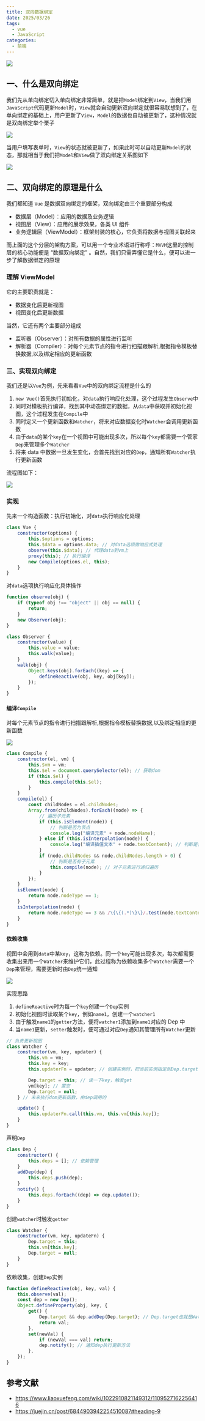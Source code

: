 ```yaml
---
title: 双向数据绑定
date: 2025/03/26
tags:
  - vue
  - JavaScript
categories:
  - 前端
---
```


![](https://static.vue-js.com/cef7dcc0-3ac9-11eb-85f6-6fac77c0c9b3.png)

## 一、什么是双向绑定

我们先从单向绑定切入单向绑定非常简单，就是把`Model`绑定到`View`，当我们用`JavaScript`代码更新`Model`时，`View`就会自动更新双向绑定就很容易联想到了，在单向绑定的基础上，用户更新了`View`，`Model`的数据也自动被更新了，这种情况就是双向绑定举个栗子

![](https://static.vue-js.com/d65738d0-3ac9-11eb-ab90-d9ae814b240d.png)

当用户填写表单时，`View`的状态就被更新了，如果此时可以自动更新`Model`的状态，那就相当于我们把`Model`和`View`做了双向绑定关系图如下

![](https://static.vue-js.com/dcc1d4a0-3ac9-11eb-ab90-d9ae814b240d.png)

## 二、双向绑定的原理是什么

我们都知道 `Vue` 是数据双向绑定的框架，双向绑定由三个重要部分构成

- 数据层（Model）：应用的数据及业务逻辑
- 视图层（View）：应用的展示效果，各类 UI 组件
- 业务逻辑层（ViewModel）：框架封装的核心，它负责将数据与视图关联起来

而上面的这个分层的架构方案，可以用一个专业术语进行称呼：`MVVM`这里的控制层的核心功能便是 “数据双向绑定” 。自然，我们只需弄懂它是什么，便可以进一步了解数据绑定的原理

### 理解 ViewModel

它的主要职责就是：

- 数据变化后更新视图
- 视图变化后更新数据

当然，它还有两个主要部分组成

- 监听器（Observer）：对所有数据的属性进行监听
- 解析器（Compiler）：对每个元素节点的指令进行扫描跟解析,根据指令模板替换数据,以及绑定相应的更新函数

### 三、实现双向绑定

我们还是以`Vue`为例，先来看看`Vue`中的双向绑定流程是什么的

1.  `new Vue()`首先执行初始化，对`data`执行响应化处理，这个过程发生`Observe`中
2.  同时对模板执行编译，找到其中动态绑定的数据，从`data`中获取并初始化视图，这个过程发生在`Compile`中
3.  同时定义⼀个更新函数和`Watcher`，将来对应数据变化时`Watcher`会调用更新函数
4.  由于`data`的某个`key`在⼀个视图中可能出现多次，所以每个`key`都需要⼀个管家`Dep`来管理多个`Watcher`
5.  将来 data 中数据⼀旦发生变化，会首先找到对应的`Dep`，通知所有`Watcher`执行更新函数

流程图如下：

![](https://static.vue-js.com/e5369850-3ac9-11eb-85f6-6fac77c0c9b3.png)

### 实现

先来一个构造函数：执行初始化，对`data`执行响应化处理

```js
class Vue {
	constructor(options) {
		this.$options = options;
		this.$data = options.data; // 对data选项做响应式处理
		observe(this.$data); // 代理data到vm上
		proxy(this); // 执行编译
		new Compile(options.el, this);
	}
}
```

对`data`选项执行响应化具体操作

```js
function observe(obj) {
	if (typeof obj !== "object" || obj == null) {
		return;
	}
	new Observer(obj);
}

class Observer {
	constructor(value) {
		this.value = value;
		this.walk(value);
	}
	walk(obj) {
		Object.keys(obj).forEach((key) => {
			defineReactive(obj, key, obj[key]);
		});
	}
}
```

#### 编译`Compile`

对每个元素节点的指令进行扫描跟解析,根据指令模板替换数据,以及绑定相应的更新函数

![](https://static.vue-js.com/f27e19c0-3ac9-11eb-85f6-6fac77c0c9b3.png)

```js
class Compile {
	constructor(el, vm) {
		this.$vm = vm;
		this.$el = document.querySelector(el); // 获取dom
		if (this.$el) {
			this.compile(this.$el);
		}
	}
	compile(el) {
		const childNodes = el.childNodes;
		Array.from(childNodes).forEach((node) => {
			// 遍历子元素
			if (this.isElement(node)) {
				// 判断是否为节点
				console.log("编译元素" + node.nodeName);
			} else if (this.isInterpolation(node)) {
				console.log("编译插值⽂本" + node.textContent); // 判断是否为插值文本 {{}}
			}
			if (node.childNodes && node.childNodes.length > 0) {
				// 判断是否有子元素
				this.compile(node); // 对子元素进行递归遍历
			}
		});
	}
	isElement(node) {
		return node.nodeType == 1;
	}
	isInterpolation(node) {
		return node.nodeType == 3 && /\{\{(.*)\}\}/.test(node.textContent);
	}
}
```

#### 依赖收集

视图中会用到`data`中某`key`，这称为依赖。同⼀个`key`可能出现多次，每次都需要收集出来用⼀个`Watcher`来维护它们，此过程称为依赖收集多个`Watcher`需要⼀个`Dep`来管理，需要更新时由`Dep`统⼀通知

![](https://static.vue-js.com/fa191f40-3ac9-11eb-ab90-d9ae814b240d.png)

实现思路

1.  `defineReactive`时为每⼀个`key`创建⼀个`Dep`实例
2.  初始化视图时读取某个`key`，例如`name1`，创建⼀个`watcher1`
3.  由于触发`name1`的`getter`方法，便将`watcher1`添加到`name1`对应的 Dep 中
4.  当`name1`更新，`setter`触发时，便可通过对应`Dep`通知其管理所有`Watcher`更新

```js
// 负责更新视图
class Watcher {
	constructor(vm, key, updater) {
		this.vm = vm;
		this.key = key;
		this.updaterFn = updater; // 创建实例时，把当前实例指定到Dep.target静态属性上

		Dep.target = this; // 读一下key，触发get
		vm[key]; // 置空
		Dep.target = null;
	} // 未来执行dom更新函数，由dep调用的

	update() {
		this.updaterFn.call(this.vm, this.vm[this.key]);
	}
}
```

声明`Dep`

```js
class Dep {
	constructor() {
		this.deps = []; // 依赖管理
	}
	addDep(dep) {
		this.deps.push(dep);
	}
	notify() {
		this.deps.forEach((dep) => dep.update());
	}
}
```

创建`watcher`时触发`getter`

```js
class Watcher {
	constructor(vm, key, updateFn) {
		Dep.target = this;
		this.vm[this.key];
		Dep.target = null;
	}
}
```

依赖收集，创建`Dep`实例

```js
function defineReactive(obj, key, val) {
	this.observe(val);
	const dep = new Dep();
	Object.defineProperty(obj, key, {
		get() {
			Dep.target && dep.addDep(Dep.target); // Dep.target也就是Watcher实例
			return val;
		},
		set(newVal) {
			if (newVal === val) return;
			dep.notify(); // 通知dep执行更新方法
		},
	});
}
```

## 参考文献

- https://www.liaoxuefeng.com/wiki/1022910821149312/1109527162256416
- https://juejin.cn/post/6844903942254510087#heading-9
